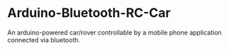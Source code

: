 # Arduino-Bluetooth-RC-Car
An arduino-powered car/rover controllable by a mobile phone application connected via bluetooth.
